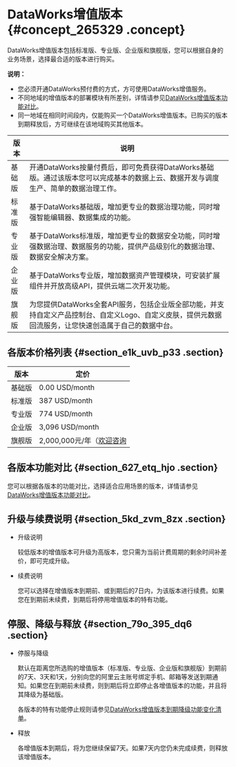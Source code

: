 # DataWorks增值版本 {#concept_265329 .concept}

DataWorks增值版本包括标准版、专业版、企业版和旗舰版，您可以根据自身的业务场景，选择最合适的版本进行购买。

**说明：** 

-   您必须开通DataWorks预付费的方式，方可使用DataWorks增值服务。
-   不同地域的增值版本的部署模块有所差别，详情请参见[DataWorks增值版本功能对比](intl.zh-CN/产品定价/附录/DataWorks增值版本功能对比.md#)。
-   同一地域在相同时间段内，仅能购买一个DataWorks增值版本。已购买的版本到期释放后，方可继续在该地域购买其他版本。

|版本|说明|
|--|--|
|基础版|开通DataWorks按量付费后，即可免费获得DataWorks基础版。通过该版本您可以完成基本的数据上云、数据开发与调度生产、简单的数据治理工作。|
|标准版|基于DataWorks基础版，增加更专业的数据治理功能，同时增强智能编辑器、数据集成的功能。|
|专业版|基于DataWorks标准版，增加更专业的数据安全功能，同时增强数据治理、数据服务的功能，提供产品级别化的数据治理、数据安全解决方案。|
|企业版|基于DataWorks专业版，增加数据资产管理模块，可安装扩展组件并开放高级API，提供云端二次开发功能。|
|旗舰版|为您提供DataWorks全套API服务，包括企业版全部功能，并支持自定义产品控制台、自定义Logo、自定义皮肤，提供元数据回流服务，让您快速创造属于自己的数据中台。|

## 各版本价格列表 {#section_e1k_uvb_p33 .section}

|版本|定价|
|--|--|
|基础版|0.00 USD/month|
|标准版|387 USD/month|
|专业版|774 USD/month|
|企业版|3,096 USD/month|
|旗舰版|2,000,000元/年（[欢迎咨询](https://account.aliyun.com/login/login.htm?oauth_callback=https%3A%2F%2Fsurvey.aliyun.com%2Fapps%2Fzhiliao%2FXgSQTR-Cs)|

## 各版本功能对比 {#section_627_etq_hjo .section}

您可以根据各版本的功能对比，选择适合应用场景的版本，详情请参见[DataWorks增值版本功能对比](intl.zh-CN/产品定价/附录/DataWorks增值版本功能对比.md#)。

## 升级与续费说明 {#section_5kd_zvm_8zx .section}

-   升级说明

    较低版本的增值版本可升级为高版本，您只需为当前计费周期的剩余时间补差价，即可完成升级。

-   续费说明

    您可以选择在增值版本到期前、或到期后的7日内，为该版本进行续费。如果您在到期前未续费，到期后将停用增值版本的特有功能。


## 停服、降级与释放 {#section_79o_395_dq6 .section}

-   停服与降级

    默认在距离您所选购的增值版本（标准版、专业版、企业版和旗舰版）到期前的7天、3天和1天，分别向您的阿里云主账号绑定手机、邮箱等发送到期通知。如果您在到期前未续费，则到期后将立即停止各增值版本的功能，并且将其降级为基础版。

    各版本的特有功能停止规则请参见[DataWorks增值版本到期降级功能变化清单](intl.zh-CN/产品定价/附录/DataWorks增值版本到期降级功能变化清单.md#)。

-   释放

    各增值版本到期后，将为您继续保留7天。如果7天内您仍未完成续费，则释放该增值版本。


